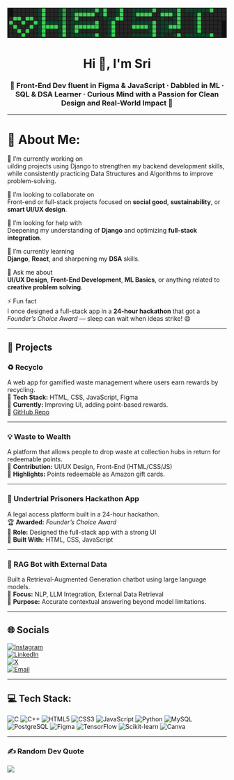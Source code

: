 ![banner](./templates/banner.png) 


<h1 align="center">Hi 👋, I'm Sri</h1>
<h3 align="center">
🎨 Front-End Dev fluent in Figma & JavaScript · Dabbled in ML · SQL & DSA Learner · Curious Mind with a Passion for Clean Design and Real-World Impact 🚀
</h3>

---

# 💫 About Me:
🔭 I’m currently working on  
uilding projects using Django to strengthen my backend development skills, while consistently practicing Data Structures and Algorithms to improve problem-solving.

👯 I’m looking to collaborate on  
Front-end or full-stack projects focused on **social good**, **sustainability**, or **smart UI/UX design**.

🤝 I’m looking for help with  
Deepening my understanding of **Django** and optimizing **full-stack integration**.

🌱 I’m currently learning  
**Django**, **React**, and sharpening my **DSA** skills.

💬 Ask me about  
**UI/UX Design**, **Front-End Development**, **ML Basics**, or anything related to **creative problem solving**.

⚡ Fun fact  
I once designed a full-stack app in a **24-hour hackathon** that got a *Founder’s Choice Award* — sleep can wait when ideas strike! 😄

---

## 📂 Projects

### ♻️ Recyclo
A web app for gamified waste management where users earn rewards by recycling.  
🔧 **Tech Stack:** HTML, CSS, JavaScript, Figma  
🌱 **Currently:** Improving UI, adding point-based rewards.  
🔗 [GitHub Repo](https://github.com/SRI17803/Recyclo)

---

### 💡 Waste to Wealth
A platform that allows people to drop waste at collection hubs in return for redeemable points.  
🎯 **Contribution:** UI/UX Design, Front-End (HTML/CSS/JS)  
🎁 **Highlights:** Points redeemable as Amazon gift cards.

---

### 🚨 Undertrial Prisoners Hackathon App
A legal access platform built in a 24-hour hackathon.  
🏆 **Awarded:** *Founder’s Choice Award*  
🧩 **Role:** Designed the full-stack app with a strong UI  
🔧 **Built With:** HTML, CSS, JavaScript

---

### 🧠 RAG Bot with External Data
Built a Retrieval-Augmented Generation chatbot using large language models.  
📌 **Focus:** NLP, LLM Integration, External Data Retrieval  
🎯 **Purpose:** Accurate contextual answering beyond model limitations.

---

## 🌐 Socials  
[![Instagram](https://img.shields.io/badge/Instagram-%23E4405F.svg?logo=Instagram&logoColor=white)](https://instagram.com/awesomedreamer.sri)  
[![LinkedIn](https://img.shields.io/badge/LinkedIn-%230077B5.svg?logo=linkedin&logoColor=white)](https://www.linkedin.com/in/sri-emandi-5a4335226/)  
[![X](https://img.shields.io/badge/X-black.svg?logo=X&logoColor=white)](https://x.com/@sri_17803)  
[![Email](https://img.shields.io/badge/Email-D14836?logo=gmail&logoColor=white)](mailto:sriema17803@gmail.com)

---

## 💻 Tech Stack:
![C](https://img.shields.io/badge/c-%2300599C.svg?style=for-the-badge&logo=c&logoColor=white) 
![C++](https://img.shields.io/badge/c++-%2300599C.svg?style=for-the-badge&logo=c%2B%2B&logoColor=white) 
![HTML5](https://img.shields.io/badge/html5-%23E34F26.svg?style=for-the-badge&logo=html5&logoColor=white) 
![CSS3](https://img.shields.io/badge/css3-%231572B6.svg?style=for-the-badge&logo=css3&logoColor=white) 
![JavaScript](https://img.shields.io/badge/javascript-%23323330.svg?style=for-the-badge&logo=javascript&logoColor=%23F7DF1E) 
![Python](https://img.shields.io/badge/python-3670A0?style=for-the-badge&logo=python&logoColor=ffdd54) 
![MySQL](https://img.shields.io/badge/mysql-4479A1.svg?style=for-the-badge&logo=mysql&logoColor=white) 
![PostgreSQL](https://img.shields.io/badge/postgresql-%23316192.svg?style=for-the-badge&logo=postgresql&logoColor=white) 
![Figma](https://img.shields.io/badge/figma-%23F24E1E.svg?style=for-the-badge&logo=figma&logoColor=white) 
![TensorFlow](https://img.shields.io/badge/TensorFlow-%23FF6F00.svg?style=for-the-badge&logo=TensorFlow&logoColor=white) 
![Scikit-learn](https://img.shields.io/badge/scikit--learn-%23F7931E.svg?style=for-the-badge&logo=scikit-learn&logoColor=white) 
![Canva](https://img.shields.io/badge/Canva-%2300C4CC.svg?style=for-the-badge&logo=Canva&logoColor=white)

---

### ✍️ Random Dev Quote
![](https://quotes-github-readme.vercel.app/api?type=horizontal&theme=radical)
